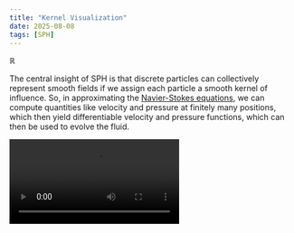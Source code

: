 ```yaml
---
title: "Kernel Visualization"
date: 2025-08-08
tags: [SPH]
---
```


$\mathbb{R}$

The central insight of SPH is that discrete particles can collectively represent smooth fields if we assign each particle a smooth kernel of influence. So, in approximating the [Navier-Stokes equations](https://en.wikipedia.org/wiki/Navier%E2%80%93Stokes_equations), we can compute quantities like velocity and pressure at finitely many positions, which then yield differentiable velocity and pressure functions, which can then be used to evolve the fluid.

![Particles in a box](videos/particles_in_a_box.webm)
